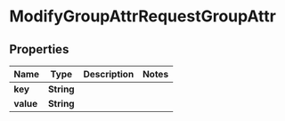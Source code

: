 

# ModifyGroupAttrRequestGroupAttr

## Properties

Name | Type | Description | Notes
------------ | ------------- | ------------- | -------------
**key** | **String** |  | 
**value** | **String** |  | 



